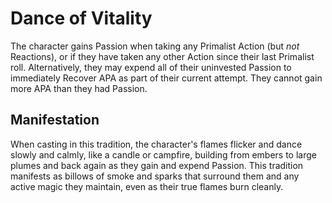 # Dance of Vitality
The character gains Passion when taking any Primalist Action (but *not* Reactions), or if they have taken any other Action since their last Primalist roll. Alternatively, they may expend all of their uninvested Passion to immediately Recover APA as part of their current attempt. They cannot gain more APA than they had Passion.

## Manifestation
When casting in this tradition, the character's flames flicker and dance slowly and calmly, like a candle or campfire, building from embers to large plumes and back again as they gain and expend Passion. This tradition manifests as billows of smoke and sparks that surround them and any active magic they maintain, even as their true flames burn cleanly.